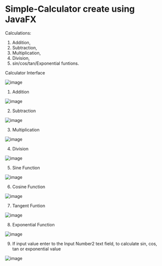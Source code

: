 # Simple-Calculator create using JavaFX

Calculations:
  1. Addition,
  2. Subtraction,
  3. Multiplication,
  4. Division,
  6. sin/cos/tan/Exponential funtions.
  

Calculator Interface

![image](https://user-images.githubusercontent.com/73025102/202221718-d3a3fc79-ad65-48a9-8a3e-01861a27a5ee.png)

  
  
1. Addition

  ![image](https://user-images.githubusercontent.com/73025102/202846962-a00b70b5-f60d-4dcd-aadb-77f0496771da.png)



2. Subtraction

  ![image](https://user-images.githubusercontent.com/73025102/202846977-400344d3-228e-4d25-887c-f2fbd62775d6.png)



3. Multiplication

  ![image](https://user-images.githubusercontent.com/73025102/202847002-2325a8fd-c7f1-436a-810f-ddfbfe25e82a.png)



4. Division

  ![image](https://user-images.githubusercontent.com/73025102/202847026-17b619fe-17cd-4772-8e88-b76090a9ab8d.png)



5. Sine Function

  ![image](https://user-images.githubusercontent.com/73025102/202847080-7f962a51-c48c-43a6-84a1-73e27d29a672.png)



6. Cosine Function

  ![image](https://user-images.githubusercontent.com/73025102/202847096-d11c6803-5aa4-4b41-aace-4d3eb3fc76ec.png)



7. Tangent Funtion

  ![image](https://user-images.githubusercontent.com/73025102/202847106-05705c6f-52b5-493f-b6ba-f85e61fb970e.png)



8. Exponential Function

  ![image](https://user-images.githubusercontent.com/73025102/202847175-5d509129-7e3a-4861-8588-167b225e3732.png)



9. If input value enter to the Input Number2 text field, to calculate sin, cos, tan or exponential value

  ![image](https://user-images.githubusercontent.com/73025102/202847229-d3f2a709-ea67-45e6-842a-4780f64c156c.png)
